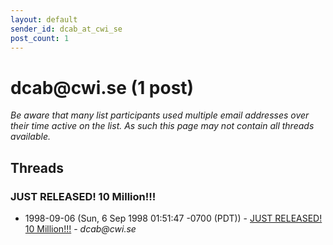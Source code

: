 ```yaml
---
layout: default
sender_id: dcab_at_cwi_se
post_count: 1
---
```


# dcab<span>@</span>cwi.se (1 post)

_Be aware that many list participants used multiple email addresses over their time active on the list. As such this page may not contain all threads available._

## Threads

### JUST RELEASED!  10 Million!!!
+ 1998-09-06 (Sun, 6 Sep 1998 01:51:47 -0700 (PDT)) - [JUST RELEASED!  10 Million!!!](/archive/1998/09/b7ca71b81c964a286c9d9c50759e6958170475f10afe0f7fb45cb9a41ef152a9) - _dcab@cwi.se_

